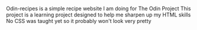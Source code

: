 Odin-recipes is a simple recipe website I am doing for The Odin Project
This project is a learning project designed to help me sharpen up my HTML skills
No CSS was taught yet so it probably won't look very pretty

